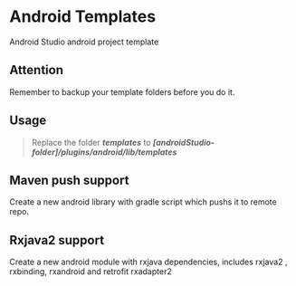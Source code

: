 Android Templates
===============

Android Studio android project template

Attention
-----------

Remember to backup your template folders before you do it.

Usage
---------

> Replace the folder ***templates*** to ***[androidStudio-folder]/plugins/android/lib/templates*** 
> 

Maven push support
-----------------

Create a new android library with gradle script which pushs it to remote repo.

Rxjava2 support
-----------------

Create a new android module with rxjava dependencies, includes rxjava2 , rxbinding, rxandroid and retrofit rxadapter2






